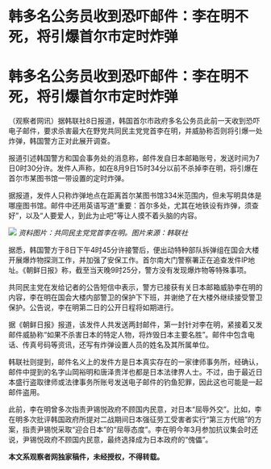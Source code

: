 # 韩多名公务员收到恐吓邮件：李在明不死，将引爆首尔市定时炸弹

# 韩多名公务员收到恐吓邮件：李在明不死，将引爆首尔市定时炸弹

（观察者网讯）据韩联社8日报道，韩国首尔市政府多名公务员此前一天收到恐吓电子邮件，要求杀害最大在野党共同民主党党首李在明，并威胁称否则将引爆一处炸弹，韩国警方正对此展开调查。

报道引述韩国警方和国会事务处的消息称，邮件发自日本邮箱账号，发送时间为7日0时30分许。发件人声称，如在8月9日15时34分以前不杀掉李在明，将引爆在首尔市某图书馆一带设置的定时炸弹。

据报道，发件人只称炸弹地点在距离首尔某图书馆334米范围内，但未写明具体是哪座图书馆。邮件中还用英语写道“重要：首尔多处，尤其在地铁设有炸弹，须查好”，以及“人要爱人，到此为止吧”等让人摸不着头脑的内容。

![](https://inews.gtimg.com/newsapp_bt/0/15816061296/1000)
_资料图片：共同民主党党首李在明。图片来源：韩联社_

据悉，韩国警方于8日下午4时45分许接警后，便出动特种部队拆弹组在国会大楼开展爆炸物探测工作，并加强了安保工作。首尔南大门警察署正在追查发件IP地址。《朝鲜日报》称，截至当天晚9时25分，警方没有发现爆炸物等特殊事项。

共同民主党在发给记者的公告短信中表示，警方已接获有关日本邮箱威胁李在明的内容，李在明在国会大楼内部警卫的保护下下班，并谢绝了在大楼外继续接受警卫保护。公告说，李在明第二日的公开日程将如期进行。

据《朝鲜日报》报道，该发件人共发送两封邮件，第一封针对李在明，紧接着又发邮件威胁称“如果不杀害日本的特定人物，将炸毁日本主要名胜”。邮件中包含电话、传真号码等资讯，还写有炸弹设置人员的姓名及其所属单位。

韩联社则提到，邮件名义上的发件方是日本真实存在的一家律师事务所，经确认，邮件中提到的名字山岡裕明和唐泽贵洋也都是日本法律界人士。不过，由于最近日本盛行盗取律师或法律事务所账号发送电子邮件的钓鱼犯罪，因此这也可能是一起邮件盗用。

此前，李在明曾多次指责尹锡悦政府不顾国内民意，对日本“屈辱外交”。比如，李在明多次批评韩国政府所提对二战期间日本强征劳工受害者实行“第三方代赔”的方案，指责尹锡悦采取“迎合日本”的“屈辱态度”。李在明今年3月参加抗议集会时还说，尹锡悦政府不顾国内民意，最终选择成为日本政府的“傀儡”。

**本文系观察者网独家稿件，未经授权，不得转载。**

